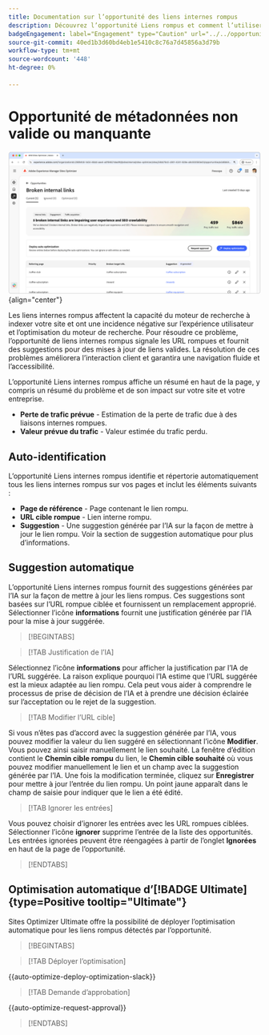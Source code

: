 ```yaml
---
title: Documentation sur l’opportunité des liens internes rompus
description: Découvrez l’opportunité Liens rompus et comment l’utiliser pour améliorer l’engagement sur votre site web.
badgeEngagement: label="Engagement" type="Caution" url="../../opportunity-types/engagement.md" tooltip="Engagement"
source-git-commit: 40ed1b3d60bd4eb1e5410c8c76a7d45856a3d79b
workflow-type: tm+mt
source-wordcount: '448'
ht-degree: 0%

---
```



# Opportunité de métadonnées non valide ou manquante

![Opportunité de liens internes rompue](./assets/broken-internal-links/hero.png){align="center"}

Les liens internes rompus affectent la capacité du moteur de recherche à indexer votre site et ont une incidence négative sur l’expérience utilisateur et l’optimisation du moteur de recherche. Pour résoudre ce problème, l’opportunité de liens internes rompus signale les URL rompues et fournit des suggestions pour des mises à jour de liens valides. La résolution de ces problèmes améliorera l’interaction client et garantira une navigation fluide et l’accessibilité.

L’opportunité Liens internes rompus affiche un résumé en haut de la page, y compris un résumé du problème et de son impact sur votre site et votre entreprise.

* **Perte de trafic prévue** - Estimation de la perte de trafic due à des liaisons internes rompues.
* **Valeur prévue du trafic** - Valeur estimée du trafic perdu.

## Auto-identification

<!---![Auto-identify broken internal links](./assets/missing-or-invalid-metadata/auto-identify.png){align="center"}-->

L’opportunité Liens internes rompus identifie et répertorie automatiquement tous les liens internes rompus sur vos pages et inclut les éléments suivants :

* **Page de référence** - Page contenant le lien rompu.
* **URL cible rompue** - Lien interne rompu.
* **Suggestion** - Une suggestion générée par l’IA sur la façon de mettre à jour le lien rompu. Voir la section de suggestion automatique pour plus d’informations.

## Suggestion automatique

<!--![Auto-suggest broken internal links](./assets/broken-internal-links/auto-suggest.png){align="center"}-->

L’opportunité Liens internes rompus fournit des suggestions générées par l’IA sur la façon de mettre à jour les liens rompus. Ces suggestions sont basées sur l’URL rompue ciblée et fournissent un remplacement approprié. Sélectionner l’icône **informations** fournit une justification générée par l’IA pour la mise à jour suggérée.


>[!BEGINTABS]

>[!TAB Justification de l’IA]

<!--[AI rationale of broken internal links](./assets/broken-internal-links/auto-suggest-ai-rationale.png) -->

Sélectionnez l’icône **informations** pour afficher la justification par l’IA de l’URL suggérée. La raison explique pourquoi l’IA estime que l’URL suggérée est la mieux adaptée au lien rompu. Cela peut vous aider à comprendre le processus de prise de décision de l’IA et à prendre une décision éclairée sur l’acceptation ou le rejet de la suggestion.

>[!TAB Modifier l’URL cible]

<!--![Edit suggested URL of broken internal links](./assets/broken-internal-links/edit-target-url.png){align="center"}-->

Si vous n’êtes pas d’accord avec la suggestion générée par l’IA, vous pouvez modifier la valeur du lien suggéré en sélectionnant l’icône **Modifier**. Vous pouvez ainsi saisir manuellement le lien souhaité. La fenêtre d’édition contient le **Chemin cible rompu** du lien, le **Chemin cible souhaité** où vous pouvez modifier manuellement le lien et un champ avec la suggestion générée par l’IA. Une fois la modification terminée, cliquez sur **Enregistrer** pour mettre à jour l’entrée du lien rompu. Un point jaune apparaît dans le champ de saisie pour indiquer que le lien a été édité.

>[!TAB Ignorer les entrées]

<!--![Ignore broken links](./assets/broken-internal-links/ignore.png){align="center"}-->

Vous pouvez choisir d’ignorer les entrées avec les URL rompues ciblées. Sélectionner l’icône **ignorer** supprime l’entrée de la liste des opportunités. Les entrées ignorées peuvent être réengagées à partir de l’onglet **Ignorées** en haut de la page de l’opportunité.

>[!ENDTABS]


## Optimisation automatique d’[!BADGE Ultimate]{type=Positive tooltip="Ultimate"}


<!---![Auto-optimize suggested invalid or missing metadata](./assets/broken-internal-links/auto-optimize.png){align="center"}-->

Sites Optimizer Ultimate offre la possibilité de déployer l’optimisation automatique pour les liens rompus détectés par l’opportunité. <!--- TBD-need more in-depth and opportunity specific information here. What does the auto-optimization do?-->


>[!BEGINTABS]

>[!TAB Déployer l’optimisation]

{{auto-optimize-deploy-optimization-slack}}

>[!TAB Demande d’approbation]

{{auto-optimize-request-approval}}

>[!ENDTABS]

